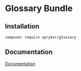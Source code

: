 # Glossary Bundle

## Installation

```
composer require spryker/glossary
```

## Documentation

[Documentation](https://spryker.github.io)
